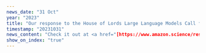 ```yaml
---
news_date: "31 Oct"
year: "2023"
title: "Our response to the House of Lords Large Language Models Call for Evidence"
timestamp: "20231031"
news_content: "Check it out at <a href="[https://www.amazon.science/research-awards/program-updates/fall-2021-and-winter-2022-amazon-research-awards-recipients-announced](https://www.turing.ac.uk/news/publications/alan-turing-institutes-response-house-lords-large-language-models-call-evidence?fbclid=IwAR0p1nh3egCx_zGAGsVK8Yu_a29k2p-jtf3Qjgj-pXKNbRGbNAFLMYLg0xc)https://www.turing.ac.uk/news/publications/alan-turing-institutes-response-house-lords-large-language-models-call-evidence?fbclid=IwAR0p1nh3egCx_zGAGsVK8Yu_a29k2p-jtf3Qjgj-pXKNbRGbNAFLMYLg0xc"> here </a>"
show_on_index: "true"
---
```

